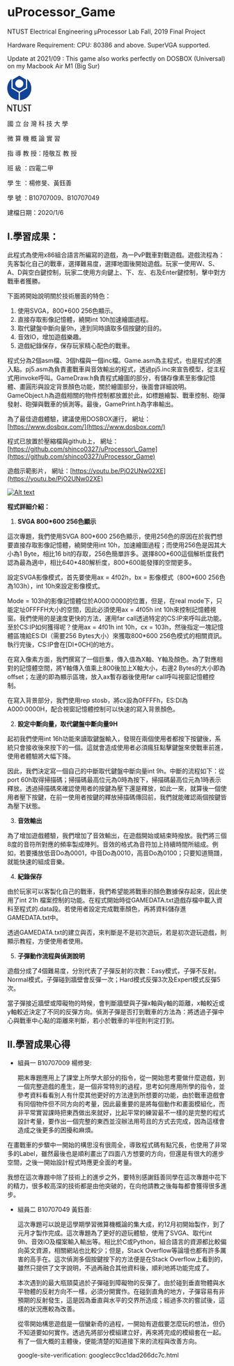 # uProcessor_Game
NTUST Electrical Engineering μProcessor Lab Fall, 2019 Final Project 

Hardware Requirement: CPU: 80386 and above. SuperVGA supported.

Update at 2021/09 : This game also works perfectly on DOSBOX (Universal) on my Macbook Air M1 (Big Sur) 

![IMAGE](https://github.com/shinco0327/uProcessor_Midterm/blob/master/NTUST_LOGO.png?raw=true)

國 立 台 灣 科 技 大 學

微 算 機 概 論 實 習

  指 導 教 授：陸敬互 教 授


班 級                ：四電二甲

學 生                ：楊修旻、黃鈺善

學 號                ：B10707009、B10707049

建檔日期：2020/1/6

## **I.學習成果：**

此程式為使用x86組合語言所編寫的遊戲，為一PvP戰車對戰遊戲。遊戲流程為：先客製化自己的戰車，選擇難易度，選擇地圖後開始遊戲。玩家一使用W、S、A、D與空白鍵控制，玩家二使用方向鍵上、下、左、右及Enter鍵控制，擊中對方戰車者獲勝。

下面將開始說明關於技術層面的特色：

1. 使用SVGA，800\*600 256色顯示。
2. 直接存取影像記憶體，繞開int 10h加速繪圖過程。
3. 取代鍵盤中斷向量9h，達到同時讀取多個按鍵的目的。
4. 音效IO，增加遊戲樂趣。
5. 遊戲紀錄保存，保存玩家精心配色的戰車。

程式分為2個asm檔、3個h檔與一個inc檔。Game.asm為主程式，也是程式的進入點。pj5.asm為負責畫戰車與音效輸出的程式，透過pj5.inc來宣告模型，從主程式用invoke呼叫。GameDraw.h負責程式繪圖的部分，有儲存像素至影像記憶體、畫圓形與設定背景顏色功能，關於繪圖部分，後面會詳細說明。GameObject.h為遊戲相關的物件控制都放置於此，如標題繪製、戰車控制、砲彈發射、砲彈與戰車的偵測等。最後，GamePrint.h為字串輸出。

為了最佳遊戲體驗，建議使用DOSBOX運行，
網址：[https://www.dosbox.com/](https://www.dosbox.com/)

程式已放置於壓縮檔與github上，
網址：[https://github.com/shinco0327/uProcessor\_Game](https://github.com/shinco0327/uProcessor_Game)

遊戲示範影片，
網址：[https://youtu.be/PjO2UNw02XE](https://youtu.be/PjO2UNw02XE)

[![Alt text](https://img.youtube.com/vi/PjO2UNw02XE/0.jpg)](https://youtu.be/PjO2UNw02XE)



**程式詳細介紹：**

1. **SVGA 800\*600 256色顯示**

  這次專題，我們使用SVGA 800\*600 256色顯示，使用256色的原因在於我們想要直接存取影像記憶體，繞開使用int 10h，加速繪圖過程；而使用256色是因其大小為1 Byte，相比16 bit的存取，256色簡單許多。選擇800\*600這個解析度我們認為最為適中，相比640\*480解析度，800\*600能發揮的空間更多。

  設定SVGA影像模式，首先要使用ax = 4f02h，bx = 影像模式（800\*600 256色為103h），int 10h來設定影像模式。

  Mode = 103h的影像記憶體位於A000:0000的位置，但是，在real mode下，只能定址0FFFFH大小的空間，因此必須使用ax = 4f05h int 10h來控制記憶體視窗。我們使用的是速度更快的方法，運用far call透過特定的CS:IP來呼叫此功能。至於CS:IP如何獲得呢？使用ax = 4f01h int 10h，cx = 103h，然後指定一塊記憶體區塊給ES:DI（需要256 Bytes大小）來獲取800\*600 256色模式的相關資訊。執行完後，CS:IP會在[DI+0CH]的地方。

  在寫入像素方面，我們撰寫了一個巨集，傳入值為X軸、Y軸及顏色。為了對應相對的記憶體空間，將Y軸傳入值乘上800後加上X軸大小，右邊2 Bytes的大小即為offset；左邊的即為顯示區塊，放入ax暫存器後使用far call呼叫視窗記憶體控制。

  在寫入背景部分，我們使用rep stosb，將cx設為0FFFFh，ES:DI為A000:0000H，配合視窗記憶體控制可以快速的寫入背景顏色。

2. **設定中斷向量，取代鍵盤中斷向量9H**

  起初我們使用int 16h功能來讀取鍵盤輸入，發現在兩個使用者都按下按鍵後，系統只會接收後來按下的一個。這就會造成使用者必須瘋狂點擊鍵盤來使戰車前進，使用者體驗將大幅下降。

  因此，我們決定寫一個自己的中斷取代鍵盤中斷向量int 9h。中斷的流程如下：從port 60h取得掃描碼；掃描碼最高位元為0時為按下，掃描碼最高位元為1時表示釋放。透過掃描碼來確認使用者的按鍵為壓下還是釋放，如此一來，就算後一個使用者壓下按鍵，在前一使用者按鍵的釋放掃描碼傳回前，我們就能確認兩個按鍵皆為壓下狀態。


3. **音效輸出**

  為了增加遊戲體驗，我們增加了音效輸出，在遊戲開始或結束時撥放。我們將三個8度的音符所對應的頻率製成陣列。音效的格式為音符加上持續時間所組成。例如，若要播放低音Do為0001，中音Do為0010，高音Do為0100；只要知道簡譜，就能快速的組成音樂。


4. **紀錄保存**

  由於玩家可以客製化自己的戰車，我們希望能將戰車的顏色數據保存起來，因此使用了int 21h 檔案控制的功能。在程式開始時從GAMEDATA.txt遊戲存檔中載入資料至程式的.data段。若使用者設定完成戰車顏色，再將資料儲存進GAMEDATA.txt中。

  透過GAMEDATA.txt的建立與否，來判斷是不是初次遊玩，若是初次遊玩遊戲，則顯示教程，方便使用者使用。

5. **子彈動作流程與偵測說明**

  遊戲分成了4個難易度，分別代表了子彈反射的次數：Easy模式，子彈不反射。Normal模式，子彈碰到牆壁會反彈一次；Hard模式反彈3次及Expert模式反彈5次。

  當子彈接近牆壁或障礙物的時候，會判斷牆壁與子彈x軸與y軸的距離，x軸較近或y軸較近決定了不同的反彈方向。偵測子彈是否打到戰車的方法為：將透過子彈中心與戰車中心點的距離來判斷，若小於戰車的半徑則判定打到。


## **II.學習成果心得**

- 組員一 B10707009 楊修旻:

  期末專題應用上了課堂上所學大部分的指令，從一開始思考要做什麼遊戲，到一個完整遊戲的產生，是一個非常特別的過程，思考如何應用所學的指令，並參考資料看看別人有什麼其他更好的方法達到所想要的功能，由於戰車遊戲會有同個物件但不同方向的考量，因此最重要的是將每個動作和畫面模組化，而非平常實習課時把東西做出來就好，比起平常的練習最不一樣的是完整的程式設計考量，要作出一個完整的東西並沒辦法用苟且的方式去完成，因為這樣會造成之後更多的困擾和麻煩。

在畫戰車的步驟中一開始的構思沒有很周全，導致程式碼有點冗長，也使用了非常多的Label，雖然最後也是順利畫出了四面八方想要的方向，但還是有很大的進步空間，之後一開始設計程式時應更全面的考量。

我想在這次專題中除了技術上的進步之外，要特別感謝鈺善同學在這次專題中花下的精力，很多較高深的技術都是由他突破的，在向他請教之後每每都會獲得很多進步。



- 組員二 B10707049 黃鈺善:

  這次專題可以說是這學期學習微算機概論的集大成，約12月初開始製作，到了元月才製作完成。這次專題為了更好的遊玩體驗，使用了SVGA、取代int 9h、音效iO及檔案輸入輸出等。相比於C或Python，組合語言的資源都比較偏向英文資源，相關網站也比較少；但是，Stack Overflow等論壇也都有許多厲害的高手在。這次偵測多個按鍵按下的方法便是在Stack Overflow上看到的，雖然只提供了文字說明，不過再融合其他資料後，順利地將功能完成了。

  本次遇到的最大瓶頸莫過於子彈碰到障礙物的反彈了。由於碰到垂直物體與水平物體的反射方向不一樣，必須分開實作。在碰到直角的地方，子彈容易有非預期的反射發生，這是因為垂直與水平的交界所造成；經過多次的嘗試後，這樣的狀況應較為改善。

  從零開始構思遊戲是一個蠻新奇的過程，一開始有遊戲要怎麼玩的想法，但仍不知道要如何實作。透過先將部分模組建立好，再來將完成的模組套在一起。有了一個大概的主體後，便能清楚的知道接下來的流程與改善方向。
  
  google-site-verification: googlecc9cc1dad266dc7c.html
